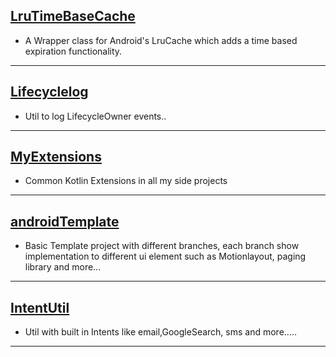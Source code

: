 
## [LruTimeBaseCache](https://github.com/davidHarush/LruTimeBaseCache)

* A Wrapper class for Android's LruCache which adds a time based expiration functionality.
  
---

## [Lifecyclelog](https://github.com/davidHarush/Lifecyclelog)

* Util to log LifecycleOwner events..
 
---

## [MyExtensions](https://github.com/davidHarush/MyExtensions)

* Common Kotlin Extensions in all my side projects
 
---

## [androidTemplate](https://github.com/davidHarush/androidTemplate)

* Basic Template project with different branches, each branch show implementation to different ui element such as Motionlayout, paging library and more...
 
---

## [IntentUtil](https://github.com/davidHarush/IntentUtil)

* Util with built in Intents like email,GoogleSearch, sms and more.....
 
---

